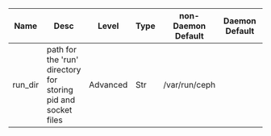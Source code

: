 | Name | Desc | Level | Type | non-Daemon Default | Daemon Default | Min | Max | Valid Values | verbatim | See also | Flags | Services | Validator | Long Desc | Tags |
| --- | --- | --- | --- | --- | --- | --- | --- | --- | --- | --- | --- | --- | --- | --- | --- |
| <span id="SP_run_dir">run_dir</span> |  path for the 'run' directory for storing pid and socket files | Advanced | Str | /var/run/ceph |  |  |  |  |  | [[admin_socket](/config/global/admin.md#SP_admin_socket)] | STARTUP | common |  |  |  |
